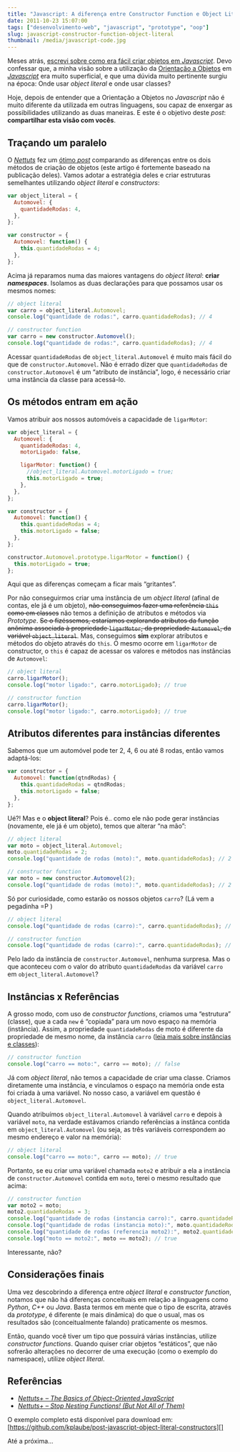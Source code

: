 ```yaml
---
title: "Javascript: A diferença entre Constructor Function e Object Literal"
date: 2011-10-23 15:07:00
tags: ["desenvolvimento-web", "javascript", "prototype", "oop"]
slug: javascript-constructor-function-object-literal
thumbnail: /media/javascript-code.jpg
---
```


Meses atrás, [escrevi sobre como era fácil criar objetos em *Javascript*][].
Devo confessar que, a minha visão sobre a utilização da [Orientação a Objetos][]
em [*Javascript*][] era muito superficial, e que uma dúvida muito pertinente
surgiu na época: Onde usar _object literal_ e onde usar classes?

Hoje, depois de entender que a Orientação a Objetos no _Javascript_ não é
muito diferente da utilizada em outras linguagens, sou capaz de enxergar
as possibilidades utilizando as duas maneiras. E este é o objetivo deste
_post_: **compartilhar esta visão com vocês**.

## Traçando um paralelo

O [*Nettuts*][] fez um [ótimo *post*][] comparando as diferenças entre
os dois métodos de criação de objetos (este artigo é fortemente baseado
na publicação deles). Vamos adotar a estratégia deles e criar estruturas
semelhantes utilizando _object literal_ e _constructors_:

```javascript
var object_literal = {
  Automovel: {
    quantidadeRodas: 4,
  },
};

var constructor = {
  Automovel: function() {
    this.quantidadeRodas = 4;
  },
};
```

Acima já reparamos numa das maiores vantagens do _object literal_:
**criar _namespaces_**. Isolamos as duas declarações para que possamos
usar os mesmos nomes:

```javascript
// object literal
var carro = object_literal.Automovel;
console.log("quantidade de rodas:", carro.quantidadeRodas); // 4

// constructor function
var carro = new constructor.Automovel();
console.log("quantidade de rodas:", carro.quantidadeRodas); // 4
```

Acessar `quantidadeRodas` de `object_literal.Automovel` é muito
mais fácil do que de `constructor.Automovel`. Não é errado dizer que
`quantidadeRodas` de `constructor.Automovel` é um “atributo de
instância”, logo, é necessário criar uma instância da classe para
acessá-lo.

## Os métodos entram em ação

Vamos atribuir aos nossos automóveis a capacidade de `ligarMotor`:

```javascript
var object_literal = {
  Automovel: {
    quantidadeRodas: 4,
    motorLigado: false,

    ligarMotor: function() {
      //object_literal.Automovel.motorLigado = true;
      this.motorLigado = true;
    },
  },
};

var constructor = {
  Automovel: function() {
    this.quantidadeRodas = 4;
    this.motorLigado = false;
  },
};

constructor.Automovel.prototype.ligarMotor = function() {
  this.motorLigado = true;
};
```

Aqui que as diferenças começam a ficar mais “gritantes”.

Por não conseguirmos criar uma instância de um _object literal_ (afinal
de contas, ele já é um objeto), ~~não conseguimos fazer uma referência
`this` como em classes~~ não temos a definição de atributos e métodos
via _Prototype_. ~~Se o fizéssemos, estaríamos explorando atributos da
função anônima associada à propriedade `ligarMotor`, da propriedade
`Automovel`, da variável `object_literal`~~. Mas, conseguimos
**sim** explorar atributos e métodos do objeto através do `this`. O
mesmo ocorre em `ligarMotor` de constructor, o `this` é capaz de
acessar os valores e métodos nas instâncias de `Automovel`:

```javascript
// object literal
carro.ligarMotor();
console.log("motor ligado:", carro.motorLigado); // true

// constructor function
carro.ligarMotor();
console.log("motor ligado:", carro.motorLigado); // true
```

## Atributos diferentes para instâncias diferentes

Sabemos que um automóvel pode ter 2, 4, 6 ou até 8 rodas, então vamos
adaptá-los:

```javascript
var constructor = {
  Automovel: function(qtndRodas) {
    this.quantidadeRodas = qtndRodas;
    this.motorLigado = false;
  },
};
```

Ué?! Mas e o **object literal**? Pois é.. como ele não pode gerar
instâncias (novamente, ele já é um objeto), temos que alterar “na mão”:

```javascript
// object literal
var moto = object_literal.Automovel;
moto.quantidadeRodas = 2;
console.log("quantidade de rodas (moto):", moto.quantidadeRodas); // 2

// constructor function
var moto = new constructor.Automovel(2);
console.log("quantidade de rodas (moto):", moto.quantidadeRodas); // 2
```

Só por curiosidade, como estarão os nossos objetos `carro`? (Lá vem a
pegadinha =P )

```javascript
// object literal
console.log("quantidade de rodas (carro):", carro.quantidadeRodas); // 2

// constructor function
console.log("quantidade de rodas (carro):", carro.quantidadeRodas); // 4
```

Pelo lado da instância de `constructor.Automovel`, nenhuma surpresa.
Mas o que aconteceu com o valor do atributo `quantidadeRodas` da
variável `carro` em `object_literal.Automovel`?

## Instâncias x Referências

A grosso modo, com uso de _constructor functions_, criamos uma
“estrutura” (classe), que a cada `new` é “copiada” para um novo espaço
na memória (instância). Assim, a propriedade `quantidadeRodas` de moto
é diferente da propriedade de mesmo nome, da instância `carro` ([leia mais sobre instâncias e classes][]):

```javascript
// constructor function
console.log("carro == moto:", carro == moto); // false
```

Já com _object literal_, não temos a capacidade de criar uma classe.
Criamos diretamente uma instância, e vinculamos o espaço na memória onde
esta foi criada à uma variável. No nosso caso, a variável em questão é
`object_literal.Automovel`.

Quando atribuímos `object_literal.Automovel` à variável `carro` e
depois à variável `moto`, na verdade estávamos criando referências a
instânca contida em `object_literal.Automovel` (ou seja, as três
variáveis correspondem ao mesmo endereço e valor na memória):

```javascript
// object literal
console.log("carro == moto:", carro == moto); // true
```

Portanto, se eu criar uma variável chamada `moto2` e atribuir a ela a
instância de `constructor.Automovel` contida em `moto`, terei o
mesmo resultado que acima:

```javascript
// constructor function
var moto2 = moto;
moto2.quantidadeRodas = 3;
console.log("quantidade de rodas (instancia carro):", carro.quantidadeRodas); // 4
console.log("quantidade de rodas (instancia moto):", moto.quantidadeRodas); // 3
console.log("quantidade de rodas (referencia moto2):", moto2.quantidadeRodas); // 3
console.log("moto == moto2:", moto == moto2); // true
```

Interessante, não?

## Considerações finais

Uma vez descobrindo a diferença entre _object literal_ e _constructor function_,
notamos que não há diferenças conceituais em relação a
linguagens como _Python_, _C++_ ou _Java_. Basta termos em mente que o
tipo de escrita, através da _prototype_, é diferente (e mais dinâmica)
do que o usual, mas os resultados são (conceitualmente falando)
praticamente os mesmos.

Então, quando você tiver um tipo que possuirá várias instâncias, utilize
_constructor functions_. Quando quiser criar objetos “estáticos”, que
não sofrerão alterações no decorrer de uma execução (como o exemplo do
namespace), utilize _object literal_.

## Referências

- [_Nettuts+ – The Basics of Object-Oriented JavaScript_][ótimo *post*]
- [*Nettuts+ – Stop Nesting Functions! (But Not All of Them)*][]

O exemplo completo está disponível para download em:
[https://github.com/kplaube/post-javascript-object-literal-constructors][]

Até a próxima…

[escrevi sobre como era fácil criar objetos em *javascript*]: /2011/05/16/fazendo-javascript-oo-de-forma-facil.html "Fazendo Javascript OO de forma fácil"
[orientação a objetos]: /tag/oop.html "Leia mais sobre OOP"
[*javascript*]: /tag/javascript.html "Leia mais sobre Javascript"
[*nettuts*]: http://net.tutsplus.com/ "Não conhece o Nettuts? Não perca tempo!"
[ótimo *post*]: http://net.tutsplus.com/tutorials/javascript-ajax/the-basics-of-object-oriented-javascript/ "The Basics of Object-Oriented JavaScript"
[leia mais sobre instâncias e classes]: http://pt.wikipedia.org/wiki/Inst%C3%A2ncia_(classe) "Leia mais sobre instância no Wikipedia"
[*nettuts+ – stop nesting functions! (but not all of them)*]: http://net.tutsplus.com/tutorials/javascript-ajax/stop-nesting-functions-but-not-all-of-them/ "Stop Nesting Functions! But Not All of Them"
[https://github.com/kplaube/post-javascript-object-literal-constructors]: https://github.com/kplaube/post-javascript-object-literal-constructors "Veja o exemplo completo no GitHub"
